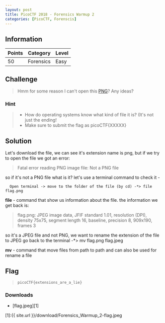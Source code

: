 ```yaml
---
layout: post
title: PicoCTF 2018 - Forensics Warmup 2
categories: [PicoCTF, Forenscis]
---
```


## Information

| Points |Category  | Level|
|--|--|--|
| 50 | Forensics |Easy |

## Challenge

> Hmm for some reason I can't open this [PNG](https://2018shell.picoctf.com/static/1e9d081292d7bf0fc19c5dc43fc7bfc2/flag.png)? Any ideas?

### Hint

>  - How do operating systems know what kind of file it is? (It's not just the ending!
>  -   Make sure to submit the flag as picoCTF{XXXXX}

## Solution

Let's download the file, we can see it's extension name is png, but if we try to open the file
we got an error:

> Fatal error reading PNG image file: Not a PNG file

so if it's not a PNG file what is it?
let's use a terminal command to check it -

      Open terminal -> move to the folder of the file (by cd) -*> file flag.png

**file** - command that show us information about the file.
the information we get back is:

> flag.png: JPEG image data, JFIF standard 1.01, resolution (DPI),
> density 75x75, segment length 16, baseline, precision 8, 909x190, frames 3

so it's a JPEG file and not PNG, we want to rename the extension of the file to JPEG
go back to the terminal -*> mv flag.png flag.jpeg

**mv** - command that move files from path to path and can also be used for rename a file
## Flag
> `picoCTF{extensions_are_a_lie}`

### Downloads


 - [flag.jpeg][1]
 
[1]:{{ site.url }}/download/Forensics_Warmup_2-flag.jpeg




